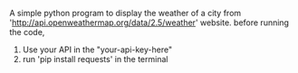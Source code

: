A simple python program to display the weather of a city from 'http://api.openweathermap.org/data/2.5/weather' website.
before running the code,
1) Use your API in the "your-api-key-here"
2) run 'pip install requests' in the terminal
